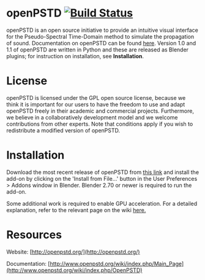 openPSTD [![Build Status](https://travis-ci.org/openPSTD/openPSTD.svg)](https://travis-ci.org/openPSTD/openPSTD)
========

openPSTD is an open source initiative to provide an intuitive visual interface for the Pseudo-Spectral Time-Domain 
method to simulate the propagation of sound. Documentation on openPSTD can be found 
[here](http://www.openpstd.org/wiki/index.php/OpenPSTD). Version 1.0 and 1.1 of openPSTD are written in Python and 
these are released as Blender plugins; for instruction on installation, see **Installation**.

License
=======

openPSTD is licensed under the GPL open source license, because we think it is important for our users to have the 
freedom to use and adapt openPSTD freely in their academic and commercial projects. Furthermore, we believe in a 
collaboratively development model and we welcome contributions from other experts. Note that conditions apply if you 
wish to redistribute a modified version of openPSTD. 

Installation
============

Download the most recent release of openPSTD from [this link](http://openpstd.org/Download%20openPSTD.html) and 
install the add-on by clicking on the 'Install from File...' button in the User Preferences > Addons window in 
Blender. Blender 2.70 or newer is required to run the add-on.

Some additional work is required to enable GPU acceleration. For a detailed explanation, refer to the relevant page
on the wiki [here.](http://www.openpstd.org/wiki/index.php/Getting_started_with_OpenPSTD_v1.1#Installing_openPSTD_v1.1)

Resources
=========

Website: [http://openpstd.org/](http://openpstd.org/)

Documentation: [http://www.openpstd.org/wiki/index.php/Main_Page](http://www.openpstd.org/wiki/index.php/OpenPSTD)
